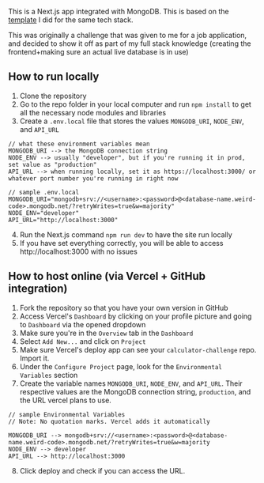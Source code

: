 This is a Next.js app integrated with MongoDB. This is based on the [template](https://github.com/enricosebastian/next-mongo) I did for the same tech stack.

This was originally a challenge that was given to me for a job application, and decided to show it off as part of my full stack knowledge (creating the frontend+making sure an actual live database is in use)

## How to run locally
1. Clone the repository
1. Go to the repo folder in your local computer and run `npm install` to get all the necessary node modules and libraries
1. Create a `.env.local` file that stores the values `MONGODB_URI`, `NODE_ENV`, and `API_URL`
```
// what these environment variables mean
MONGODB_URI --> the MongoDB connection string
NODE_ENV --> usually "developer", but if you're running it in prod, set value as "production"
API_URL --> when running locally, set it as https://localhost:3000/ or whatever port number you're running in right now
```
```
// sample .env.local
MONGODB_URI="mongodb+srv://<username>:<password>@<database-name.weird-code>.mongodb.net/?retryWrites=true&w=majority"
NODE_ENV="developer"
API_URL="http://localhost:3000"
```
4. Run the Next.js command `npm run dev` to have the site run locally
1. If you have set everything correctly, you will be able to access http://localhost:3000 with no issues

## How to host online (via Vercel + GitHub integration)
1. Fork the repository so that you have your own version in GitHub
1. Access Vercel's `Dashboard` by clicking on your profile picture and going to `Dashboard` via the opened dropdown
1. Make sure you're in the `Overview` tab in the `Dashboard`
1. Select `Add New...` and click on `Project`
1. Make sure Vercel's deploy app can see your `calculator-challenge` repo. Import it.
1. Under the `Configure Project` page, look for the `Environmental Variables` section
1. Create the variable names `MONGODB_URI`, `NODE_ENV`, and `API_URL`. Their respective values are the MongoDB connection string, `production`, and the URL vercel plans to use.
```
// sample Environmental Variables
// Note: No quotation marks. Vercel adds it automatically

MONGODB_URI --> mongodb+srv://<username>:<password>@<database-name.weird-code>.mongodb.net/?retryWrites=true&w=majority
NODE_ENV --> developer
API_URL --> http://localhost:3000
```
8. Click deploy and check if you can access the URL.